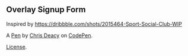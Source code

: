 Overlay Signup Form
-------------------
Inspired by https://dribbble.com/shots/2015464-Sport-Social-Club-WIP

A [Pen](https://codepen.io/chrisdothtml/pen/EaBOLq) by [Chris Deacy](https://codepen.io/chrisdothtml) on [CodePen](https://codepen.io).

[License](https://codepen.io/license/pen/EaBOLq).